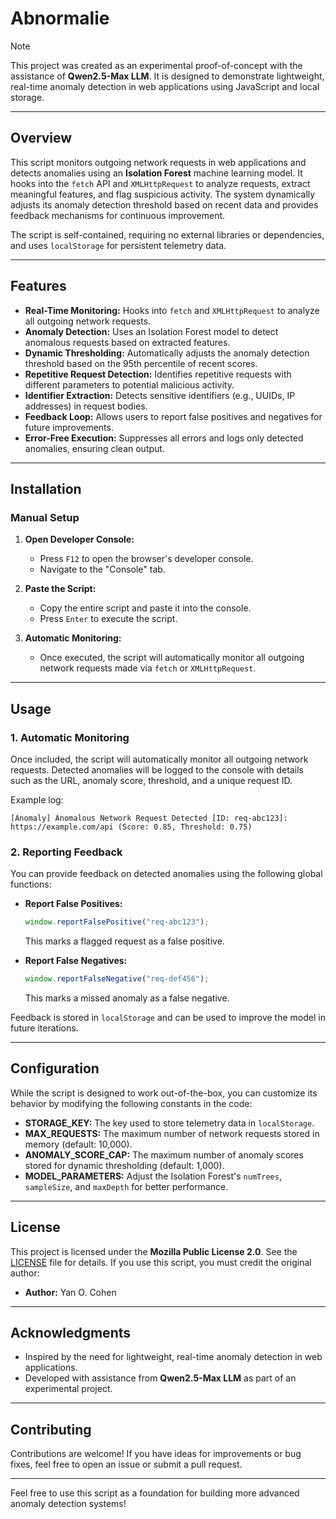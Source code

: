 # Abnormalie

> [!NOTE]  
> This project was created as an experimental proof-of-concept with the assistance of **Qwen2.5-Max LLM**. It is designed to demonstrate lightweight, real-time anomaly detection in web applications using JavaScript and local storage.

---

## Overview

This script monitors outgoing network requests in web applications and detects anomalies using an **Isolation Forest** machine learning model. It hooks into the `fetch` API and `XMLHttpRequest` to analyze requests, extract meaningful features, and flag suspicious activity. The system dynamically adjusts its anomaly detection threshold based on recent data and provides feedback mechanisms for continuous improvement.

The script is self-contained, requiring no external libraries or dependencies, and uses `localStorage` for persistent telemetry data.

---

## Features

- **Real-Time Monitoring:** Hooks into `fetch` and `XMLHttpRequest` to analyze all outgoing network requests.
- **Anomaly Detection:** Uses an Isolation Forest model to detect anomalous requests based on extracted features.
- **Dynamic Thresholding:** Automatically adjusts the anomaly detection threshold based on the 95th percentile of recent scores.
- **Repetitive Request Detection:** Identifies repetitive requests with different parameters to potential malicious activity.
- **Identifier Extraction:** Detects sensitive identifiers (e.g., UUIDs, IP addresses) in request bodies.
- **Feedback Loop:** Allows users to report false positives and negatives for future improvements.
- **Error-Free Execution:** Suppresses all errors and logs only detected anomalies, ensuring clean output.

---

## Installation

### Manual Setup

1. **Open Developer Console:**
   - Press `F12` to open the browser's developer console.
   - Navigate to the "Console" tab.

2. **Paste the Script:**
   - Copy the entire script and paste it into the console.
   - Press `Enter` to execute the script.

3. **Automatic Monitoring:**
   - Once executed, the script will automatically monitor all outgoing network requests made via `fetch` or `XMLHttpRequest`.

---

## Usage

### 1. **Automatic Monitoring**
Once included, the script will automatically monitor all outgoing network requests. Detected anomalies will be logged to the console with details such as the URL, anomaly score, threshold, and a unique request ID.

Example log:
```
[Anomaly] Anomalous Network Request Detected [ID: req-abc123]: https://example.com/api (Score: 0.85, Threshold: 0.75)
```

### 2. **Reporting Feedback**
You can provide feedback on detected anomalies using the following global functions:

- **Report False Positives:**
  ```javascript
  window.reportFalsePositive("req-abc123");
  ```
  This marks a flagged request as a false positive.

- **Report False Negatives:**
  ```javascript
  window.reportFalseNegative("req-def456");
  ```
  This marks a missed anomaly as a false negative.

Feedback is stored in `localStorage` and can be used to improve the model in future iterations.

---

## Configuration

While the script is designed to work out-of-the-box, you can customize its behavior by modifying the following constants in the code:

- **STORAGE_KEY:** The key used to store telemetry data in `localStorage`.
- **MAX_REQUESTS:** The maximum number of network requests stored in memory (default: 10,000).
- **ANOMALY_SCORE_CAP:** The maximum number of anomaly scores stored for dynamic thresholding (default: 1,000).
- **MODEL_PARAMETERS:** Adjust the Isolation Forest's `numTrees`, `sampleSize`, and `maxDepth` for better performance.

---

## License

This project is licensed under the **Mozilla Public License 2.0**. See the [LICENSE](LICENSE) file for details. If you use this script, you must credit the original author:

- **Author:** Yan O. Cohen  

---

## Acknowledgments

- Inspired by the need for lightweight, real-time anomaly detection in web applications.
- Developed with assistance from **Qwen2.5-Max LLM** as part of an experimental project.

---

## Contributing

Contributions are welcome! If you have ideas for improvements or bug fixes, feel free to open an issue or submit a pull request.

---

Feel free to use this script as a foundation for building more advanced anomaly detection systems!
